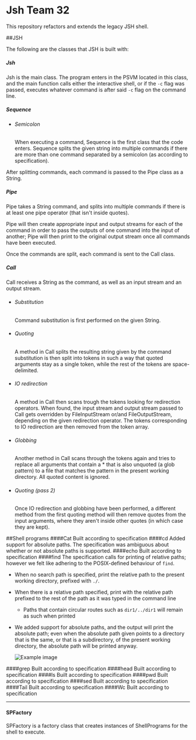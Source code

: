 # Jsh Team 32
This repository refactors and extends the legacy JSH shell.

##JSH

The following are the classes that JSH is built with:

##### Jsh
Jsh is the main class. The program enters in the PSVM located in this class, and the main function calls either the
interactive shell, or if the `-c` flag was passed, executes whatever command is after said `-c` flag on the command
line.


##### Sequence
* ###### Semicolon
    When executing a command, Sequence is the first class that the code enters. Sequence splits the given string into 
    multiple commands if there are more than one command separated by a semicolon (as according to specification).
    
After splitting commands, each command is passed to the Pipe class as a String.
##### Pipe
Pipe takes a String command, and splits into multiple commands if there is at least one pipe operator (that isn't
inside quotes).

Pipe will then create appropriate input and output streams for each of the command in order to pass the outputs of
one command into the input of another; Pipe will then print to the original output stream once all commands have
been executed.

Once the commands are split, each command is sent to the Call class.
##### Call
Call receives a String as the command, as well as an input stream and an output stream.
* ###### Substitution
    Command substitution is first performed on the given String.
* ###### Quoting
    A method in Call splits the resulting string given by the command substitution is then split into tokens in such a way that quoted 
    arguments stay as a single token, while the rest of the tokens are space-delimited.
* ###### IO redirection
    A method in Call then scans trough the tokens looking for redirection operators. When found, the input stream
    and output stream passed to Call gets overridden by FileInputStream or/and FileOutputStream, depending on the
    given redirection operator.
    The tokens corresponding to IO redirection are then removed from the token array.
* ###### Globbing
    Another method in Call scans through the tokens again and tries to replace all arguments that contain a * that 
    is also unquoted (a glob pattern) to a file that matches the pattern in the present working directory. All
    quoted content is ignored. 
* ###### Quoting (pass 2)
    Once IO redirection and globbing have been performed, a different method from the first quoting method will then
    remove quotes from the input arguments, where they aren't inside other quotes (in which case they are kept). 

##Shell programs
####Cat
Built according to specification
####cd
Added support for absolute paths. The specification was ambiguous about whether or not absolute paths is supported. 
####echo
Built according to specification
####find
The specification calls for printing of relative paths; however we felt like adhering to the POSIX-defined behaviour
of `find`.
- When no search path is specified, print the relative path to the present working directory, prefixed with `./`.
- When there is a relative path specified, print with the relative path prefixed to the rest of the path as it was 
typed in the command line
    - Paths that contain circular routes such as `dir1/../dir1` will remain as such when printed
- We added support for absolute paths, and the output will print the absolute path; even when the absolute path
given points to a directory that is the same, or that is a subdirectory, of the present working directory, the
absolute path will be printed anyway.

    ![Example image](https://cdn.discordapp.com/attachments/622838479608348672/663238382864039946/unknown.png)
    
####grep
Built according to specification
####head
Built according to specification
####ls
Built according to specification
####pwd
Built according to specification
####sed
Built according to specification
####Tail
Built according to specification
####Wc
Built according to specification
___    
#### SPFactory
SPFactory is a factory class that creates instances of ShellPrograms for the shell to execute.

